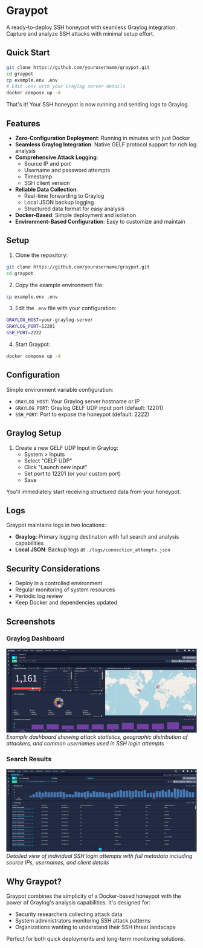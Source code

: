 # Graypot

A ready-to-deploy SSH honeypot with seamless Graylog integration. Capture and analyze SSH attacks with minimal setup effort.

## Quick Start
```bash
git clone https://github.com/yourusername/graypot.git
cd graypot
cp example.env .env
# Edit .env with your Graylog server details
docker compose up -d
```
That's it! Your SSH honeypot is now running and sending logs to Graylog.

## Features

- **Zero-Configuration Deployment**: Running in minutes with just Docker
- **Seamless Graylog Integration**: Native GELF protocol support for rich log analysis
- **Comprehensive Attack Logging**:
  - Source IP and port
  - Username and password attempts
  - Timestamp
  - SSH client version
- **Reliable Data Collection**:
  - Real-time forwarding to Graylog
  - Local JSON backup logging
  - Structured data format for easy analysis
- **Docker-Based**: Simple deployment and isolation
- **Environment-Based Configuration**: Easy to customize and maintain

## Setup

1. Clone the repository:
```bash
git clone https://github.com/yourusername/graypot.git
cd graypot
```

2. Copy the example environment file:
```bash
cp example.env .env
```

3. Edit the `.env` file with your configuration:
```bash
GRAYLOG_HOST=your-graylog-server
GRAYLOG_PORT=12201
SSH_PORT=2222
```

4. Start Graypot:
```bash
docker compose up -d
```

## Configuration

Simple environment variable configuration:

- `GRAYLOG_HOST`: Your Graylog server hostname or IP
- `GRAYLOG_PORT`: Graylog GELF UDP input port (default: 12201)
- `SSH_PORT`: Port to expose the honeypot (default: 2222)

## Graylog Setup

1. Create a new GELF UDP Input in Graylog:
   - System > Inputs
   - Select "GELF UDP"
   - Click "Launch new input"
   - Set port to 12201 (or your custom port)
   - Save

You'll immediately start receiving structured data from your honeypot.

## Logs

Graypot maintains logs in two locations:
- **Graylog**: Primary logging destination with full search and analysis capabilities
- **Local JSON**: Backup logs at `./logs/connection_attempts.json`

## Security Considerations

- Deploy in a controlled environment
- Regular monitoring of system resources
- Periodic log review
- Keep Docker and dependencies updated

## Screenshots

### Graylog Dashboard
![Graylog Dashboard](Screenshots/GraylogDashboard.PNG)
*Example dashboard showing attack statistics, geographic distribution of attackers, and common usernames used in SSH login attempts*

### Search Results
![Search Interface](Screenshots/GraylogSearch.PNG)
*Detailed view of individual SSH login attempts with full metadata including source IPs, usernames, and client details*

## Why Graypot?

Graypot combines the simplicity of a Docker-based honeypot with the power of Graylog's analysis capabilities. It's designed for:
- Security researchers collecting attack data
- System administrators monitoring SSH attack patterns
- Organizations wanting to understand their SSH threat landscape

Perfect for both quick deployments and long-term monitoring solutions. 